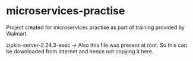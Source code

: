 # microservices-practise
Project created for microservices practise as part of training provided by Walmart


zipkin-server-2.24.3-exec -> Also this file was present at root. So this can be downloaded from internet and hence not copying it here.
